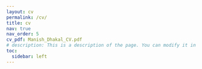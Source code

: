 ```yaml
---
layout: cv
permalink: /cv/
title: cv
nav: true
nav_order: 5
cv_pdf: Manish_Dhakal_CV.pdf
# description: This is a description of the page. You can modify it in '_pages/cv.md'. You can also change or remove the top pdf download button.
toc:
  sidebar: left
---
```


